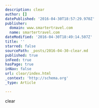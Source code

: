 ```yaml
---
description: clear
author: []
datePublished: '2016-04-30T18:57:29.970Z'
publisher:
  domain: www.smartertravel.com
  name: smartertravel.com
dateModified: '2016-04-30T18:49:14.507Z'
title: ''
starred: false
sourcePath: _posts/2016-04-30-clear.md
published: true
inFeed: true
hasPage: true
inNav: false
url: clear/index.html
_context: 'http://schema.org'
_type: Article

---
```

clear